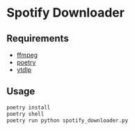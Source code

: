# Spotify Downloader #

## Requirements ##

- [ffmpeg](https://ffmpeg.org/)
- [poetry](https://python-poetry.org/)
- [ytdlp](https://github.com/yt-dlp/yt-dlp)

## Usage ##

```bash
poetry install
poetry shell
poetry run python spotify_downloader.py
```
